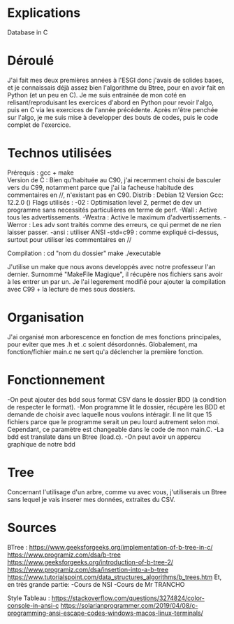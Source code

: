 # Explications
Database in C


# Déroulé 
J'ai fait mes deux premières années à l'ESGI donc j'avais de solides bases, et je connaissais déjà assez bien l'algorithme du Btree, pour en avoir fait en Python (et un peu en C).
Je me suis entrainée de mon coté en relisant/reproduisant les exercices d'abord en Python pour revoir l'algo, puis en C via les exercices de l'année précédente.
Après m'être penchée sur l'algo, je me suis mise à developper des bouts de codes, puis le code complet de l'exercice.

# Technos utilisées
Prérequis : gcc + make          
Version de C : Bien qu'habituée au C90, j'ai recemment choisi de basculer vers du C99, notamment parce que j'ai la facheuse habitude des commentaires en //, n'existant pas en C90.
Distrib : Debian 12
Version Gcc: 12.2.0 ()
Flags utilisés :
    -02 : Optimisation level 2, permet de dev un programme sans necessités particulières en terme de perf. 
    -Wall : Active tous les advertissements. 
    -Wextra : Active le maximum d'advertissements.
    -Werror : Les adv sont traités comme des erreurs, ce qui permet de ne rien laisser passer.
    -ansi : utiliser ANSI
    -std=c99 : comme expliqué ci-dessus, surtout pour utiliser les commentaires en //

Compilation :   cd "nom du dossier"
                make
                ./executable

J'utilise un make que nous avons developpés avec notre professeur l'an dernier. Surnommé "MakeFile Magique", il récupère nos fichiers sans avoir à les entrer un par un. Je l'ai legerement modifié pour ajouter la compilation avec C99 + la lecture de mes sous dossiers.

# Organisation
J'ai organisé mon arborescence en fonction de mes fonctions principales, pour eviter que mes .h et .c soient désordonnés.
Globalement, ma fonction/fichier main.c ne sert qu'a déclencher la première fonction.


# Fonctionnement
-On peut ajouter des bdd sous format CSV dans le dossier BDD (à condition de respecter le format).
-Mon programme lit le dossier, récupère les BDD et demande de choisir avec laquelle nous voulons intéragir.
Il ne lit que 15 fichiers parce que le programme serait un peu lourd autrement selon moi. Cependant, ce paramètre est changeable dans le code de mon main.C.
-La bdd est translate dans un Btree (load.c).
-On peut avoir un appercu graphique de notre bdd

# Tree
Concernant l'utilisage d'un arbre, comme vu avec vous, j'utiliserais un Btree sans lequel je vais inserer mes données, extraites du CSV.


# Sources
BTree :
https://www.geeksforgeeks.org/implementation-of-b-tree-in-c/
https://www.programiz.com/dsa/b-tree
https://www.geeksforgeeks.org/introduction-of-b-tree-2/
https://www.programiz.com/dsa/insertion-into-a-b-tree
https://www.tutorialspoint.com/data_structures_algorithms/b_trees.htm
Et, en très grande partie:
-Cours de NSI
-Cours de Mr TRANCHO


Style Tableau :
https://stackoverflow.com/questions/3274824/color-console-in-ansi-c
https://solarianprogrammer.com/2019/04/08/c-programming-ansi-escape-codes-windows-macos-linux-terminals/
